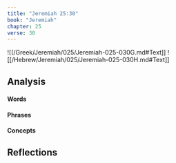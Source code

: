 ```yaml
---
title: "Jeremiah 25:30"
book: "Jeremiah"
chapter: 25
verse: 30
---
```

![[/Greek/Jeremiah/025/Jeremiah-025-030G.md#Text]]
![[/Hebrew/Jeremiah/025/Jeremiah-025-030H.md#Text]]

## Analysis

#### Words

#### Phrases

#### Concepts

## Reflections
